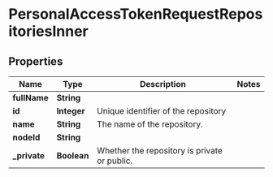 

# PersonalAccessTokenRequestRepositoriesInner


## Properties

| Name | Type | Description | Notes |
|------------ | ------------- | ------------- | -------------|
|**fullName** | **String** |  |  |
|**id** | **Integer** | Unique identifier of the repository |  |
|**name** | **String** | The name of the repository. |  |
|**nodeId** | **String** |  |  |
|**_private** | **Boolean** | Whether the repository is private or public. |  |



